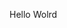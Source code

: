Hello Wolrd










































































































































































































































































































































































































































































































































































































































































































































































































































































































































































































































































































































































































































































































































































































































































































































































































































































































































































































































































































































































































































































































































































































































































































































































































































































































































































































































































































































































































































































































































































































































































































































































































































































































































































































































































































































































